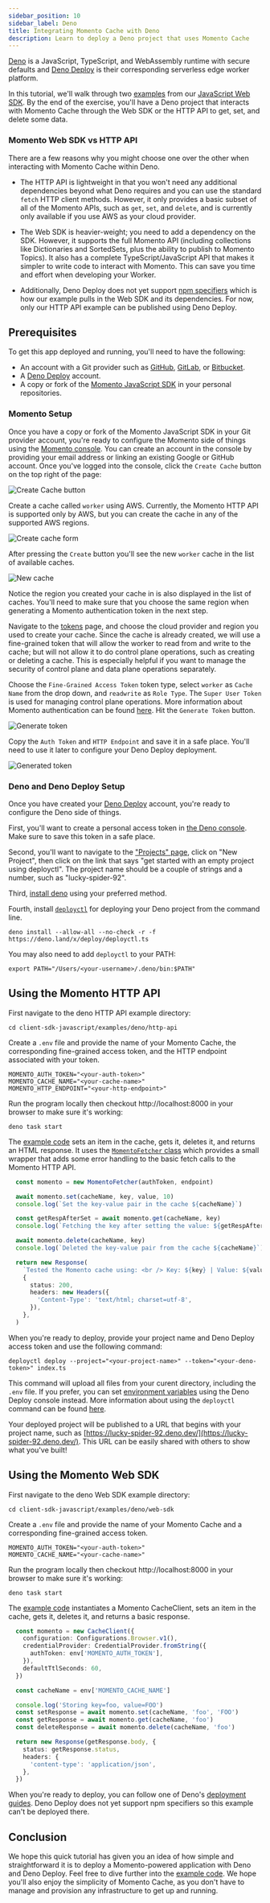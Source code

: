 ```yaml
---
sidebar_position: 10
sidebar_label: Deno
title: Integrating Momento Cache with Deno
description: Learn to deploy a Deno project that uses Momento Cache
---
```


[Deno](https://deno.land/) is a JavaScript, TypeScript, and WebAssembly runtime with secure defaults and [Deno Deploy](https://deno.com/deploy) is their corresponding serverless edge worker platform.

In this tutorial, we'll walk through two [examples](https://github.com/momentohq/client-sdk-javascript/tree/main/examples/deno) from our [JavaScript Web SDK](https://github.com/momentohq/client-sdk-javascript). By the end of the exercise, you'll have a Deno project that interacts with Momento Cache through the Web SDK or the HTTP API to get, set, and delete some data.

### Momento Web SDK vs HTTP API

There are a few reasons why you might choose one over the other when interacting with Momento Cache within Deno.

- The HTTP API is lightweight in that you won't need any additional dependencies beyond what Deno requires and you can use the standard `fetch` HTTP client methods. However, it only provides a basic subset of all of the Momento APIs, such as `get`, `set`, and `delete`, and is currently only available if you use AWS as your cloud provider.

- The Web SDK is heavier-weight; you need to add a dependency on the SDK. However, it supports the full Momento API (including collections like Dictionaries and SortedSets, plus the ability to publish to Momento Topics). It also has a complete TypeScript/JavaScript API that makes it simpler to write code to interact with Momento. This can save you time and effort when developing your Worker.

- Additionally, Deno Deploy does not yet support [npm specifiers](https://deno.land/manual@v1.36.1/node/npm_specifiers) which is how our example pulls in the Web SDK and its dependencies. For now, only our HTTP API example can be published using Deno Deploy.

## Prerequisites

To get this app deployed and running, you'll need to have the following:

- An account with a Git provider such as [GitHub](https://github.com/), [GitLab](https://gitlab.com), or [Bitbucket](https://bitbucket.org/).
- A [Deno Deploy](https://deno.com/deploy) account.
- A copy or fork of the [Momento JavaScript SDK](https://github.com/momentohq/client-sdk-javascript) in your personal repositories.

### Momento Setup

Once you have a copy or fork of the Momento JavaScript SDK in your Git provider account, you're ready to configure the Momento side of things using the [Momento console](https://console.gomomento.com). You can create an account in the console by providing your email address or linking an existing Google or GitHub account. Once you've logged into the console, click the `Create Cache` button on the top right of the page:

![Create Cache button](/img/console-create-cache.png)

Create a cache called `worker` using AWS. Currently, the Momento HTTP API is supported only by AWS, but you can create the cache in any of the supported AWS regions.

![Create cache form](/img/console-create-worker-cache-form.png)

After pressing the `Create` button you'll see the new `worker` cache in the list of available caches.

![New cache](/img/console-caches-worker.png)

Notice the region you created your cache in is also displayed in the list of caches. You'll need to make sure that you choose the same region when generating a Momento authentication token in the next step. 

Navigate to the [tokens](https://console.gomomento.com/tokens) page, and choose the cloud provider and region you used to create your cache. Since the cache is already created, we will use a fine-grained token that will allow the worker to read from and write to the cache; but will not allow it to do control plane operations, such as creating or deleting a cache. This is especially helpful if you want to manage the security of control plane and data plane operations separately.

Choose the `Fine-Grained Access Token` token type, select `worker` as `Cache Name` from the drop down, and `readwrite` as `Role Type`. The `Super User Token` is used for managing control plane operations. More information about Momento authentication can be found [here](/develop/authentication). Hit the `Generate Token` button.

![Generate token](/img/fgac-worker-auth.png)

Copy the `Auth Token` and `HTTP Endpoint` and save it in a safe place. You'll need to use it later to configure your Deno Deploy deployment.

![Generated token](/img/http-endpoint-auth-token.png)

### Deno and Deno Deploy Setup

Once you have created your [Deno Deploy](https://deno.com/deploy) account, you're ready to configure the Deno side of things.

First, you'll want to create a personal access token in [the Deno console](https://dash.deno.com/account#access-tokens). Make sure to save this token in a safe place.

Second, you'll want to navigate to the ["Projects" page](https://dash.deno.com/projects), click on "New Project", then click on the link that says "get started with an empty project using deployctl". The project name should be a couple of strings and a number, such as "lucky-spider-92".

Third, [install deno](https://deno.land/manual@v1.36.1/getting_started/installation) using your preferred method.

Fourth, install [`deployctl`](https://deno.com/deploy/docs/deployctl) for deploying your Deno project from the command line.

```
deno install --allow-all --no-check -r -f https://deno.land/x/deploy/deployctl.ts
```

You may also need to add `deployctl` to your PATH:

```
export PATH="/Users/<your-username>/.deno/bin:$PATH"
```

## Using the Momento HTTP API

First navigate to the deno HTTP API example directory:

```
cd client-sdk-javascript/examples/deno/http-api
```

Create a `.env` file and provide the name of your Momento Cache, the corresponding fine-grained access token, and the HTTP endpoint associated with your token. 

```
MOMENTO_AUTH_TOKEN="<your-auth-token>"
MOMENTO_CACHE_NAME="<your-cache-name>"
MOMENTO_HTTP_ENDPOINT="<your-http-endpoint>"
```

Run the program locally then checkout http://localhost:8000 in your browser to make sure it's working:

```
deno task start
```

The [example code](https://github.com/momentohq/client-sdk-javascript/tree/main/examples/deno/http-api/index.ts) sets an item in the cache, gets it, deletes it, and returns an HTML response. 
It uses the [`MomentoFetcher` class](https://github.com/momentohq/client-sdk-javascript/blob/main/examples/deno/http-api/index.ts#L10) which provides a small wrapper that adds some error handling to the basic fetch calls to the Momento HTTP API.
   
```typescript
  const momento = new MomentoFetcher(authToken, endpoint)

  await momento.set(cacheName, key, value, 10)
  console.log(`Set the key-value pair in the cache ${cacheName}`)

  const getRespAfterSet = await momento.get(cacheName, key)
  console.log(`Fetching the key after setting the value: ${getRespAfterSet}`)

  await momento.delete(cacheName, key)
  console.log(`Deleted the key-value pair from the cache ${cacheName}`)

  return new Response(
    `Tested the Momento cache using: <br /> Key: ${key} | Value: ${value}`,
    {
      status: 200,
      headers: new Headers({
        'Content-Type': 'text/html; charset=utf-8',
      }),
    },
  )
```

When you're ready to deploy, provide your project name and Deno Deploy access token and use the following command:

```
deployctl deploy --project="<your-project-name>" --token="<your-deno-token>" index.ts
```

This command will upload all files from your curent directory, including the `.env` file. If you prefer, you can set [environment variables](https://deno.com/deploy/docs/environment-variables) using the Deno Deploy console instead. More information about using the `deployctl` command can be found [here](https://deno.com/deploy/docs/deployctl).

Your deployed project will be published to a URL that begins with your project name, such as [https://lucky-spider-92.deno.dev/](https://lucky-spider-92.deno.dev/). This URL can be easily shared with others to show what you've built!

## Using the Momento Web SDK

First navigate to the deno Web SDK example directory:

```
cd client-sdk-javascript/examples/deno/web-sdk
```

Create a `.env` file and provide the name of your Momento Cache and a corresponding fine-grained access token.

```
MOMENTO_AUTH_TOKEN="<your-auth-token>"
MOMENTO_CACHE_NAME="<your-cache-name>"
```

Run the program locally then checkout http://localhost:8000 in your browser to make sure it's working:

```
deno task start
```

The [example code](https://github.com/momentohq/client-sdk-javascript/tree/main/examples/deno/web-sdk/index.ts) instantiates a Momento CacheClient, sets an item in the cache, gets it, deletes it, and returns a basic response. 

```typescript
  const momento = new CacheClient({
    configuration: Configurations.Browser.v1(),
    credentialProvider: CredentialProvider.fromString({
      authToken: env['MOMENTO_AUTH_TOKEN'],
    }),
    defaultTtlSeconds: 60,
  })

  const cacheName = env['MOMENTO_CACHE_NAME']

  console.log('Storing key=foo, value=FOO')
  const setResponse = await momento.set(cacheName, 'foo', 'FOO')
  const getResponse = await momento.get(cacheName, 'foo')
  const deleteResponse = await momento.delete(cacheName, 'foo')

  return new Response(getResponse.body, {
    status: getResponse.status,
    headers: {
      'content-type': 'application/json',
    },
  })
```

When you're ready to deploy, you can follow one of Deno's [deployment guides](https://deno.land/manual@v1.36.1/advanced/deploying_deno). Deno Deploy does not yet support npm specifiers so this example can't be deployed there. 

## Conclusion

We hope this quick tutorial has given you an idea of how simple and straightforward it is to deploy a Momento-powered application with Deno and Deno Deploy. Feel free to dive further into the [example code](https://github.com/momentohq/client-sdk-javascript/tree/main/examples/deno). We hope you'll also enjoy the simplicity of Momento Cache, as you don't have to manage and provision any infrastructure to get up and running.
